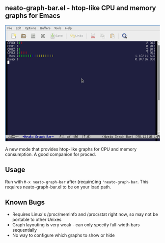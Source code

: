 neato-graph-bar.el - htop-like CPU and memory graphs for Emacs
--------

![neato-graph-bar picture](neato-graph-bar.png)

A new mode that provides htop-like graphs for CPU and memory consumption. A good
companion for proced.

Usage
--------
Run with `M-x neato-graph-bar` after (require)ing `'neato-graph-bar`. This
requires neato-graph-bar.el to be on your load path.

Known Bugs
--------
* Requires Linux's /proc/meminfo and /proc/stat right now, so may not be
portable to other Unixes
* Graph layouting is very weak - can only specify full-width bars sequentially
* No way to configure which graphs to show or hide
